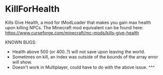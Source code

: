# KillForHealth
Kills Give Health, a mod for tModLoader that makes you gain max health upon killing NPCs.
The Minecraft mod equivalent can be found here: https://www.curseforge.com/minecraft/mc-mods/kills-give-health

KNOWN BUGS:
- Health above 500 (or 400..?) will not save upon leaving the world.
- Sometimes on kill, an index was outside of the bounds of the array error will show.
- Doesn't work in Multiplayer, could have to do with the above issue. ^^^
